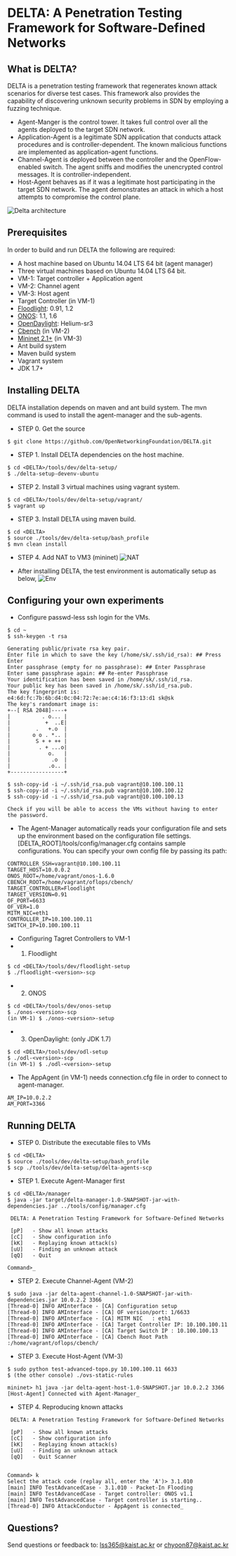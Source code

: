# DELTA: A Penetration Testing Framework for Software-Defined Networks

## What is DELTA?
DELTA is a penetration testing framework that regenerates known attack scenarios for diverse test cases. This framework also provides the capability of discovering unknown security problems in SDN by employing a fuzzing technique.

+ Agent-Manger is the control tower. It takes full control over all the agents deployed to the target SDN network.
+ Application-Agent is a legitimate SDN application that conducts attack procedures and is controller-dependent. The known malicious functions are implemented as application-agent functions.
+ Channel-Agent is deployed between the controller and the OpenFlow-enabled switch. The agent sniffs and modifies the unencrypted control messages. It is controller-independent.
+ Host-Agent behaves as if it was a legitimate host participating in the target SDN network. The agent demonstrates an attack in which a host attempts to compromise the control plane.

![Delta architecture](http://143.248.53.145/research/arch.png)

## Prerequisites
In order to build and run DELTA the following are required:
+ A host machine based on Ubuntu 14.04 LTS 64 bit (agent manager)
+ Three virtual machines based on Ubuntu 14.04 LTS 64 bit.
 + VM-1: Target controller + Application agent
 + VM-2: Channel agent
 + VM-3: Host agent
+ Target Controller (in VM-1)
 + [Floodlight](http://www.projectfloodlight.org/download/): 0.91, 1.2
 + [ONOS](https://wiki.onosproject.org/display/ONOS/Downloads): 1.1, 1.6
 + [OpenDaylight](https://www.opendaylight.org/downloads): Helium-sr3
+ [Cbench](https://floodlight.atlassian.net/wiki/display/floodlightcontroller/Cbench) (in VM-2)
+ [Mininet 2.1+](http://mininet.org/download/) (in VM-3)
+ Ant build system
+ Maven build system
+ Vagrant system
+ JDK 1.7+

## Installing DELTA
DELTA installation depends on maven and ant build system. The mvn command is used to install the agent-manager and the sub-agents.

+ STEP 0. Get the source
```
$ git clone https://github.com/OpenNetworkingFoundation/DELTA.git
```

+ STEP 1. Install DELTA dependencies on the host machine.

```
$ cd <DELTA>/tools/dev/delta-setup/
$ ./delta-setup-devenv-ubuntu
```

+ STEP 2. Install 3 virtual machines using vagrant system.

```
$ cd <DELTA>/tools/dev/delta-setup/vagrant/
$ vagrant up
```

+ STEP 3. Install DELTA using maven build.

```
$ cd <DELTA>
$ source ./tools/dev/delta-setup/bash_profile
$ mvn clean install
```

+ STEP 4. Add NAT to VM3 (mininet)
![NAT](http://143.248.53.145/research/nat.png)

+ After installing DELTA, the test environment is automatically setup as below,
![Env](http://143.248.53.145/research/delta/env.png)

## Configuring your own experiments
+ Configure passwd-less ssh login for the VMs.

```
$ cd ~
$ ssh-keygen -t rsa

Generating public/private rsa key pair.
Enter file in which to save the key (/home/sk/.ssh/id_rsa): ## Press Enter
Enter passphrase (empty for no passphrase): ## Enter Passphrase 
Enter same passphrase again: ## Re-enter Passphrase
Your identification has been saved in /home/sk/.ssh/id_rsa.
Your public key has been saved in /home/sk/.ssh/id_rsa.pub.
The key fingerprint is:
e4:6d:fc:7b:6b:d4:0c:04:72:7e:ae:c4:16:f3:13:d1 sk@sk
The key's randomart image is:
+--[ RSA 2048]----+
|          . o... |
|           +  ..E|
|        .   +.o  |
|       o o . *.. |
|        S + + ++ |
|         . + ...o|
|            o.   |
|             .o  |
|            .o.. |
+-----------------+

$ ssh-copy-id -i ~/.ssh/id_rsa.pub vagrant@10.100.100.11
$ ssh-copy-id -i ~/.ssh/id_rsa.pub vagrant@10.100.100.12
$ ssh-copy-id -i ~/.ssh/id_rsa.pub vagrant@10.100.100.13

Check if you will be able to access the VMs without having to enter the password.
```

+ The Agent-Manager automatically reads your configuration file and sets up the environment based on the configuration file settings. [DELTA_ROOT]/tools/config/manager.cfg contains sample configurations. You can specify your own config file by passing its path:
```
CONTROLLER_SSH=vagrant@10.100.100.11
TARGET_HOST=10.0.0.2
ONOS_ROOT=/home/vagrant/onos-1.6.0
CBENCH_ROOT=/home/vagrant/oflops/cbench/
TARGET_CONTROLLER=Floodlight
TARGET_VERSION=0.91
OF_PORT=6633
OF_VER=1.0
MITM_NIC=eth1
CONTROLLER_IP=10.100.100.11
SWITCH_IP=10.100.100.11
```
+ Configuring Tagret Controllers to VM-1
+ 1) Floodlight
```
$ cd <DELTA>/tools/dev/floodlight-setup
$ ./floodlight-<version>-scp
```
 + 2) ONOS
```
$ cd <DELTA>/tools/dev/onos-setup
$ ./onos-<version>-scp
(in VM-1) $ ./onos-<version>-setup
```
+ 3) OpenDaylight: (only JDK 1.7)
```
$ cd <DELTA>/tools/dev/odl-setup
$ ./odl-<version>-scp
(in VM-1) $ ./odl-<version>-setup
```
+ The AppAgent (in VM-1) needs connection.cfg file in order to connect to agent-manager.
```
AM_IP=10.0.2.2
AM_PORT=3366
```

## Running DELTA
+ STEP 0. Distribute the executable files to VMs

```
$ cd <DELTA>
$ source ./tools/dev/delta-setup/bash_profile
$ scp ./tools/dev/delta-setup/delta-agents-scp
```


+ STEP 1. Execute Agent-Manager first
```
$ cd <DELTA>/manager
$ java -jar target/delta-manager-1.0-SNAPSHOT-jar-with-dependencies.jar ../tools/config/manager.cfg

 DELTA: A Penetration Testing Framework for Software-Defined Networks

 [pP]	- Show all known attacks
 [cC]	- Show configuration info
 [kK]	- Replaying known attack(s)
 [uU]	- Finding an unknown attack
 [qQ]	- Quit

Command>_
```

+ STEP 2. Execute Channel-Agent (VM-2)
```
$ sudo java -jar delta-agent-channel-1.0-SNAPSHOT-jar-with-dependencies.jar 10.0.2.2 3366
[Thread-0] INFO AMInterface - [CA] Configuration setup
[Thread-0] INFO AMInterface - [CA] OF version/port: 1/6633
[Thread-0] INFO AMInterface - [CA] MITM NIC   : eth1
[Thread-0] INFO AMInterface - [CA] Target Controller IP: 10.100.100.11
[Thread-0] INFO AMInterface - [CA] Target Switch IP : 10.100.100.13
[Thread-0] INFO AMInterface - [CA] Cbench Root Path :/home/vagrant/oflops/cbench/
```

+ STEP 3. Execute Host-Agent (VM-3)
```
$ sudo python test-advanced-topo.py 10.100.100.11 6633
$ (the other console) ./ovs-static-rules

mininet> h1 java -jar delta-agent-host-1.0-SNAPSHOT.jar 10.0.2.2 3366
[Host-Agent] Connected with Agent-Manager_
```

+ STEP 4. Reproducing known attacks
```
 DELTA: A Penetration Testing Framework for Software-Defined Networks

 [pP]	- Show all known attacks
 [cC]	- Show configuration info
 [kK]	- Replaying known attack(s)
 [uU]	- Finding an unknown attack
 [qQ]	- Quit Scanner


Command> k
Select the attack code (replay all, enter the 'A')> 3.1.010
[main] INFO TestAdvancedCase - 3.1.010 - Packet-In Flooding
[main] INFO TestAdvancedCase - Target controller: ONOS v1.1
[main] INFO TestAdvancedCase - Target controller is starting..
[Thread-0] INFO AttackConductor - AppAgent is connected_
```


## Questions?
Send questions or feedback to: lss365@kaist.ac.kr or chyoon87@kaist.ac.kr
